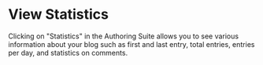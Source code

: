 View Statistics
===============

Clicking on "Statistics" in the Authoring Suite allows you to see various information about your blog such as first and last entry, total entries, entries per day, and statistics on comments.